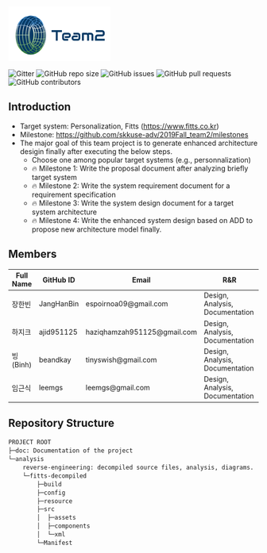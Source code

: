 
![Team2 Logo](logo-team2.png)


![Gitter](https://img.shields.io/gitter/room/skkuse-adv/2019Fall_team2) ![GitHub repo size](https://img.shields.io/github/repo-size/skkuse-adv/2019Fall_team2) ![GitHub issues](https://img.shields.io/github/issues/skkuse-adv/2019Fall_team2) ![GitHub pull requests](https://img.shields.io/github/issues-pr/skkuse-adv/2019Fall_team2) ![GitHub contributors](https://img.shields.io/github/contributors/skkuse-adv/2019Fall_team2)

## Introduction
* Target system: Personalization, Fitts (https://www.fitts.co.kr)
* Milestone: https://github.com/skkuse-adv/2019Fall_team2/milestones
* The major goal of this team project is to generate enhanced architecture desigin finally after executing the below steps. 
   * Choose one among popular target systems (e.g., personnalization) 
   * :fire: Milestone 1: Write the proposal document after analyzing briefly target system
   * :fire: Milestone 2: Write the system requirement document for a requirement specification
   * :fire: Milestone 3: Write the system design document for a target system architecture
   * :fire: Milestone 4: Write the enhanced system design based on ADD to propose new architecture model finally.


## Members
| Full Name   | GitHub ID | Email             | R&R |
|-------------|-----------|-------------------|-----|
| 장한빈       | JangHanBin       | espoirnoa09@gmail\.com               | Design, Analysis, Documentation |
| 하지크       | ajid951125       | haziqhamzah951125@gmail\.com               | Design, Analysis, Documentation |
| 빙 \(Binh\) | beandkay       | tinyswish@gmail\.com               | Design, Analysis, Documentation |
| 임근식       | leemgs    | leemgs@gmail\.com | Design, Analysis, Documentation |


## Repository Structure

```bash
PROJECT ROOT
├─doc: Documentation of the project
└─analysis
    reverse-engineering: decompiled source files, analysis, diagrams.
    └─fitts-decompiled
        ├─build
        ├─config
        ├─resource
        ├─src
        │  ├─assets
        │  ├─components
        │  └─xml
        └─Manifest

```
